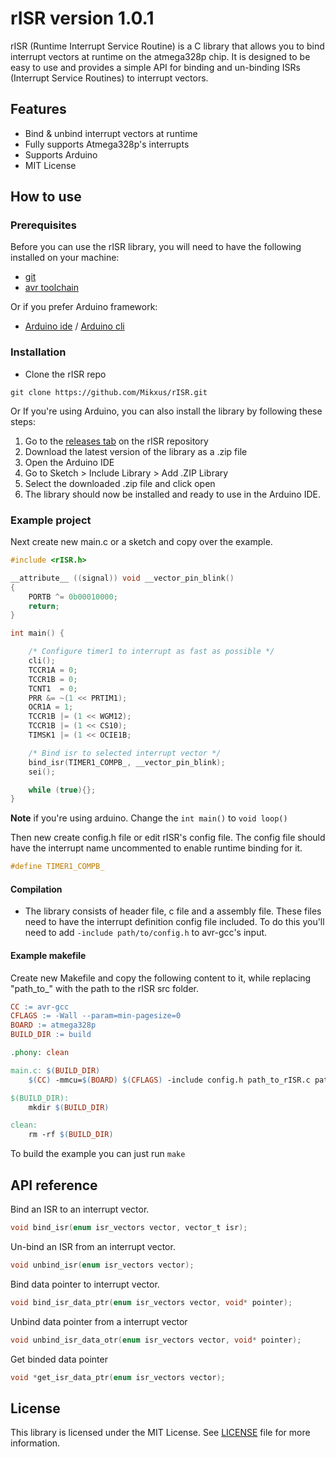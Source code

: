 # rISR version 1.0.1

rISR (Runtime Interrupt Service Routine) is a C library that allows you to bind interrupt vectors at runtime on the atmega328p chip. It is designed to be easy to use and provides a simple API for binding and un-binding ISRs (Interrupt Service Routines) to interrupt vectors.

## Features
- Bind & unbind interrupt vectors at runtime
- Fully supports Atmega328p's interrupts
- Supports Arduino
- MIT License

## How to use
### Prerequisites
Before you can use the rISR library, you will need to have the following installed on your machine:
- [git](https://scm.com)
- [avr toolchain](https://www.microchip.com/en-us/tools-resources/develop/microchip-studio/gcc-compilers)

Or if you prefer Arduino framework:

- [Arduino ide](https://www.arduino.cc/en/software) / [Arduino cli](https://arduino.github.io/arduino-cli/0.29/installation/)

### Installation
- Clone the rISR repo
```
git clone https://github.com/Mikxus/rISR.git
```

Or If you're using Arduino, you can also install the library by following these steps:

1. Go to the [releases tab](https://github.com/Mikxus/rISR/releases) on the rISR repository
2. Download the latest version of the library as a .zip file
3. Open the Arduino IDE
4. Go to Sketch > Include Library > Add .ZIP Library
5. Select the downloaded .zip file and click open
6. The library should now be installed and ready to use in the Arduino IDE.

### Example project
Next create new main.c or a sketch and copy over the example.
```C
#include <rISR.h>

__attribute__ ((signal)) void __vector_pin_blink()
{
    PORTB ^= 0b00010000;
    return;
}

int main() {

    /* Configure timer1 to interrupt as fast as possible */
    cli();
    TCCR1A = 0;
    TCCR1B = 0;
    TCNT1  = 0;
    PRR &= ~(1 << PRTIM1);
    OCR1A = 1;
    TCCR1B |= (1 << WGM12);
    TCCR1B |= (1 << CS10);
    TIMSK1 |= (1 << OCIE1B;

    /* Bind isr to selected interrupt vector */
    bind_isr(TIMER1_COMPB_, __vector_pin_blink);
    sei();

    while (true){};
}
```
**Note** if you're using arduino. Change the ```int main()``` to ```void loop()```

Then new create config.h file or edit rISR's config file. The config file should have the interrupt name uncommented to enable runtime binding for it.
```C
#define TIMER1_COMPB_
```

#### Compilation
- The library consists of header file, c file and a assembly file. These files need to have the interrupt definition config file included. To do this you'll need to add ```-include path/to/config.h``` to avr-gcc's input.

#### Example makefile
Create new Makefile and copy the following content to it, while replacing "path_to_" with the path to the rISR src folder.

```Makefile
CC := avr-gcc
CFLAGS := -Wall --param=min-pagesize=0
BOARD := atmega328p
BUILD_DIR := build

.phony: clean

main.c: $(BUILD_DIR)
    $(CC) -mmcu=$(BOARD) $(CFLAGS) -include config.h path_to_rISR.c path_to_rISR.S -o $(BUILD_DIR)/main.o

$(BUILD_DIR):
    mkdir $(BUILD_DIR)

clean:
    rm -rf $(BUILD_DIR)
```

To build the example you can just run ```make```

## API reference
Bind an ISR to an interrupt vector.
```C
void bind_isr(enum isr_vectors vector, vector_t isr);
```

Un-bind an ISR from an interrupt vector.
```C
void unbind_isr(enum isr_vectors vector);
```

Bind data pointer to interrupt vector.
```C
void bind_isr_data_ptr(enum isr_vectors vector, void* pointer);
```

Unbind data pointer from a interrupt vector
```C
void unbind_isr_data_otr(enum isr_vectors vector, void* pointer);
```

Get binded data pointer
```C
void *get_isr_data_ptr(enum isr_vectors vector);
```

## License
This library is licensed under the MIT License. See [LICENSE](https://github.com/Mikxus/rISR/blob/main/LICENSE) file for more information.
